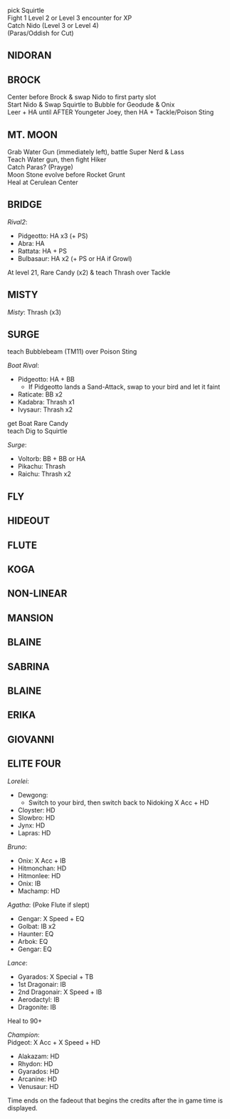
pick Squirtle  
Fight 1 Level 2 or Level 3 encounter for XP  
Catch Nido (Level 3 or Level 4)  
(Paras/Oddish for Cut)  

## NIDORAN


## BROCK
Center before Brock & swap Nido to first party slot  
Start Nido & Swap Squirtle to Bubble for Geodude & Onix  
Leer + HA until AFTER Youngeter Joey, then HA + Tackle/Poison Sting

## MT. MOON
Grab Water Gun (immediately left), battle Super Nerd & Lass  
Teach Water gun, then fight Hiker  
Catch Paras? (Prayge)  
Moon Stone evolve before Rocket Grunt  
Heal at Cerulean Center  

## BRIDGE
*Rival2*:
- Pidgeotto: HA x3 (+ PS)
- Abra: HA
- Rattata: HA + PS
- Bulbasaur: HA x2 (+ PS or HA if Growl)

At level 21, Rare Candy (x2) & teach Thrash over Tackle  

## MISTY

*Misty*: Thrash (x3)  

## SURGE
teach Bubblebeam (TM11) over Poison Sting

*Boat Rival*:  
- Pidgeotto: HA + BB
	- If Pidgeotto lands a Sand-Attack, swap to your bird and let it faint
- Raticate: BB x2
- Kadabra: Thrash x1
- Ivysaur: Thrash x2

get Boat Rare Candy  
teach Dig to Squirtle  

*Surge*:  
- Voltorb: BB + BB or HA
- Pikachu: Thrash
- Raichu: Thrash x2

## FLY


## HIDEOUT


## FLUTE


## KOGA


## NON-LINEAR


## MANSION


## BLAINE


## SABRINA


## BLAINE


## ERIKA


## GIOVANNI


## ELITE FOUR

*Lorelei*:  
- Dewgong:
  - Switch to your bird, then switch back to Nidoking
        X Acc + HD
- Cloyster: HD
- Slowbro: HD
- Jynx: HD
- Lapras: HD  

*Bruno*:  
- Onix: X Acc + IB
- Hitmonchan: HD
- Hitmonlee: HD
- Onix: IB
- Machamp: HD  

*Agatha*: (Poke Flute if slept)  
- Gengar: X Speed + EQ  
- Golbat: IB x2  
- Haunter: EQ  
- Arbok: EQ  
- Gengar: EQ  
	
*Lance*:
- Gyarados: X Special + TB
- 1st Dragonair: IB
- 2nd Dragonair: X Speed + IB
- Aerodactyl: IB
- Dragonite: IB  
	
Heal to 90+  

*Champion*:  
Pidgeot: X Acc + X Speed + HD  
- Alakazam: HD
- Rhydon: HD
- Gyarados: HD
- Arcanine: HD
- Venusaur: HD  

Time ends on the fadeout that begins the credits after the in game time is displayed.
